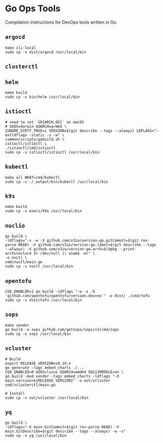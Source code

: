 # Go Ops Tools

Compilation instructions for DevOps tools written in Go.

## `argocd`

```
make cli-local
sudo cp -v dist/argocd /usr/local/bin
```

## `clusterctl`

## `helm`

```
make build
sudo cp -v bin/helm /usr/local/bin
```

## `istioctl`

```
# need to set `GO{ARCH,OS}` on macOS
# GOOS=darwin GOARCH=arm64 \
IGNORE_DIRTY_TREE=1 VERSION=$(git describe --tags --always) LDFLAGS="-extldflags -static -s -w" \
common/scripts/gobuild.sh \
istioctl/istioctl \
./istioctl/cmd/istioctl
sudo cp -v istioctl/istioctl /usr/local/bin
```

## `kubectl`

```
make all WHAT=cmd/kubectl
sudo cp -v ./_output/bin/kubectl /usr/local/bin
```

## `k9s`

```
make build
sudo cp -v execs/k9s /usr/local/bin
```

## `nuclio`

```
go build \
-ldflags="-s -w -X github.com/v3io/version-go.gitCommit=$(git rev-parse HEAD) -X github.com/v3io/version-go.label=$(git describe --tags --always) -X github.com/v3io/version-go.arch=$(dpkg --print-architecture 2> /dev/null || uname -m)" \
-o nuctl \
cmd/nuctl/main.go
sudo cp -v nuctl /usr/local/bin
```

## `opentofu`

```
CGO_ENABLED=1 go build -ldflags "-w -s -X 'github.com/opentofu/opentofu/version.dev=no'" -o dist/ ./cmd/tofu
sudo cp -v dist/tofu /usr/local/bin
```

## `sops`

```
make vendor
go build -o sops github.com/getsops/sops/v3/cmd/sops
sudo cp -v sops /usr/local/bin
```

## `vcluster`

```
# Build
export RELEASE_VERSION=v0.19.x
go generate -tags embed_charts ./...
CGO_ENABLED=0 GOOS=linux GOARCH=amd64 GO111MODULE=on \
go build -mod vendor -tags embed_charts -ldflags "-X main.version=${RELEASE_VERSION}" -o out/vcluster cmd/vclusterctl/main.go

# Install
sudo cp -v out/vcluster /usr/local/bin
```

## `yq`

```
go build \
-ldflags="-X main.GitCommit=$(git rev-parse HEAD) -X main.GitDescribe=$(git describe --tags --always) -w -s"
sudo cp -v yq /usr/local/bin
```
